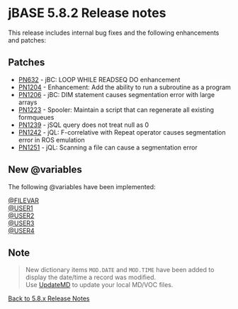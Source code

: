 # jBASE 5.8.2 Release notes

<PageHeader />

This release includes internal bug fixes and the following enhancements and patches:

## Patches

- [PN632](./pn632/README.md)   - jBC: LOOP WHILE READSEQ DO enhancement  
- [PN1204](./pn1204/README.md) - Enhancement: Add the ability to run a subroutine as a program  
- [PN1206](./pn1206/README.md) - jBC: DIM statement causes segmentation error with large arrays  
- [PN1223](./pn1223/README.md) - Spooler: Maintain a script that can regenerate all existing formqueues  
- [PN1239](./pn1239/README.md) - jSQL query does not treat null as 0  
- [PN1242](./pn1242/README.md) - jQL: F-correlative with Repeat operator causes segmentation error in ROS emulation
- [PN1251](./pn1251/README.md) - jQL: Scanning a file can cause a segmentation error  

## New @variables

The following @variables have been implemented:

[@FILEVAR](./../../../jbc/@variables/#filevar)  
[@USER1](./../../../jbc/@variables/#user1)  
[@USER2](./../../../jbc/@variables/#user2)  
[@USER3](./../../../jbc/@variables/#user3)  
[@USER4](./../../../jbc/@variables/#user4)  

## Note

>New dictionary items `MOD.DATE` and `MOD.TIME` have been added to display the date/time a record was modified.  
>Use [UpdateMD](../../../../jbase/accounts/the-md-and-voc-file/README.md) to update your local MD/VOC files.

[Back to 5.8.x Release Notes](./../README.md)
  
<PageFooter />
